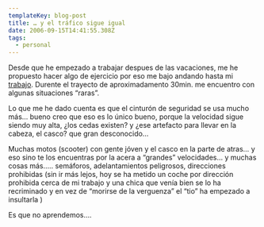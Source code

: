```yaml
---
templateKey: blog-post
title: … y el tráfico sigue igual
date: 2006-09-15T14:41:55.308Z
tags:
  - personal
---
```

Desde que he empezado a trabajar despues de las vacaciones, me he propuesto hacer algo de ejercicio por eso me bajo andando hasta mi [trabajo](http://www.grupoatiko.com/). Durente el trayecto de aproximadamento 30min. me encuentro con algunas situaciones “raras”.

Lo que me he dado cuenta es que el cintur­ón de seguridad se usa mucho más… bueno creo que eso es lo ­único bueno, porque la velocidad sigue siendo muy alta, ¿los cedas existen? y ¿ese artefacto para llevar en la cabeza, el casco? que gran desconocido… 

Muchas motos (scooter) con gente j­óven y el casco en la parte de atras… y eso sino te los encuentras por la acera a “grandes” velocidades… y muchas cosas más….. semáforos, adelantamientos peligrosos, direcciones prohibidas (sin ir más lejos, hoy se ha metido un coche por direcci­ón prohibida cerca de mi trabajo y una chica que vení­a bien se lo ha recriminado y en vez de “morirse de la verguenza” el “tio” ha empezado a insultarla )

Es que no aprendemos….